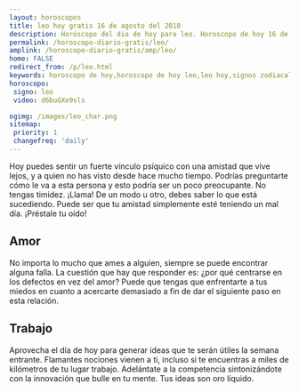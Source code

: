 ```yaml
---
layout: horoscopos
title: leo hoy gratis 16 de agosto del 2018 
description: Horóscopo del dia de hoy para leo. Horoscopo de hoy 16 de agosto del 2018. Las predicciones de amor, trabajo, vida personal gratis.
permalink: /horoscopo-diario-gratis/leo/
amplink: /horoscopo-diario-gratis/amp/leo/
home: FALSE
redirect_from: /p/leo.html
keywords: horoscopo de hoy,horoscopo de hoy leo,leo hoy,signos zodiacales,horóscopo de hoy,horoscopos de hoy,horoscopo leo hoy,horoscopo de leo de hoy,horóscopo de hoy leo,horoscopos,horoscopo del dia de hoy,leo de hoy,los horoscopos de hoy,leo de hoy,leo Diciembre 2018,el horóscopo de hoy leo,horóscopo del día,horoscopo y tarot leo,predicciones zodiacales 2018,leo hoy amor,signos zodiacales 2018el horoscopo de hoy
horoscopo:
 signo: leo
 video: d6buGXe9sls

ogimg: /images/leo_char.png
sitemap:
 priority: 1
 changefreq: 'daily'
---
```



Hoy puedes sentir un fuerte vínculo psíquico con una amistad que vive lejos, y a quien no has visto desde hace mucho tiempo. Podrías preguntarte cómo le va a esta persona y esto podría ser un poco preocupante. No tengas timidez. ¡Llama! De un modo u otro, debes saber lo que está sucediendo. Puede ser que tu amistad simplemente esté teniendo un mal día. ¡Préstale tu oído!

## Amor

No importa lo mucho que ames a alguien, siempre se puede encontrar alguna falla. La cuestión que hay que responder es: ¿por qué centrarse en los defectos en vez del amor? Puede que tengas que enfrentarte a tus miedos en cuanto a acercarte demasiado a fin de dar el siguiente paso en esta relación.

## Trabajo

Aprovecha el día de hoy para generar ideas que te serán útiles la semana entrante. Flamantes nociones vienen a ti, incluso si te encuentras a miles de kilómetros de tu lugar trabajo. Adelántate a la competencia sintonizándote con la innovación que bulle en tu mente. Tus ideas son oro líquido.